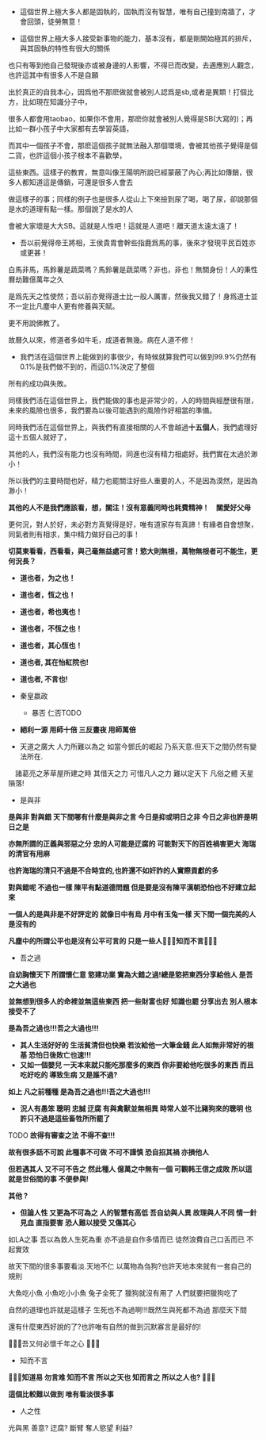 * 這個世界上極大多人都是固執的，固執而沒有智慧，唯有自己撞到南牆了，才會回頭，徒勞無意！

* 這個世界上極大多人接受新事物的能力，基本沒有，都是剛開始極其的排斥，與其固執的特性有很大的關係  

也只有等到他自己發現後亦或被身邊的人影響，不得已而改變，去適應別人觀念，也許這其中有很多人不是自願  

出於真正的自我本心，因爲他不那麽做就會被別人認爲是sb,或者是異類！打個比方，比如現在知識分子中，  

很多人都會用taobao，如果你不會用，那麽你就會被別人覺得是SB(大寫的)；再比如一群小孩子中大家都有去學習英語，

而其中一個孩子不會，那麽這個孩子就無法融入那個環境，會被其他孩子覺得是個二貨，也許這個小孩子根本不喜歡學，  

這些東西。這樣子的教育，無意叫像王陽明所說已經蒙蔽了內心;再比如傳銷，很多人都知道這是傳銷，可還是很多人會去  

做這樣子的事；同樣的例子也是很多人從山上下來撿到尿了喝，喝了尿，卻說那個是水的道理有點一樣。那個說了是水的人  

會被大家壞是大大SB。這就是人性吧！這就是人道吧！離天道太遠太遠了！  

* 吾以前覺得帝王將相，王侯貴胄會幹些指鹿爲馬的事，後來才發現平民百姓亦或更甚！　　

白馬非馬，馬鈴薯是蔬菜嗎？馬鈴薯是蔬菜嗎？非也，非也！無關身份！人的秉性曆劫難億萬年之久  

是爲先天之性使然；吾以前亦覺得道士比一般人厲害，然後我又錯了！身爲道士並不一定比凡塵中人更有修養與天賦。 

更不用說佛教了。

故曆久以來，修道者多如牛毛，成道者無幾。病在人道不修！

* 我們活在這個世界上能做到的事很少，有時候就算我們可以做到99.9%仍然有0.1%是我們做不到的，而這0.1%決定了整個                       

所有的成功與失敗。

同樣我們活在這個世界上，我們能做的事也是非常少的，人的時間與經歷很有限，未來的風險也很多，我們要為以後可能遇到的風險作好相當的準備。  


同時我們活在這個世界上，與我們有直接相關的人不會越過**十五個人**，我們處理好這十五個人就好了，

其他的人，我們沒有能力也沒有時間，同進也沒有精力相處好。我們實在太過於渺小！

所以我們的主要時間也好，精力也罷關注好些人重要的人，不是因為漠然，是因為渺小！

**其他的人不是我們應該看，想，關注！沒有意義同時也耗費精神！　關愛好父母**

更何況，對人於好，未必對方真覺得是好，唯有道家存有真諦！有緣者自會想聚，同氣者則有相求，集中精力做好自己的事！

**切莫東看看，西看看，與己毫無益處可言！慾大則無根，萬物無根者可不能生，更何況長？**

* **道也者，为之也！**

* **道也者，恆之也！**

* **道也者，希也夷也！**

* **道也者，不恆之也！**

* **道也者，其心恆也！**

* **道也者, 其在怡紅院也!**

* **道也者, 不言也!**

* 秦皇嬴政

  * 暴否 仁否TODO

* **絕利一源 用師十倍 三反晝夜 用師萬倍**

* 天道之廣大 人力所難以為之 如當今鄧氏的崛起 乃系天意.但天下之間仍然有變法所在.

　諸葛亮之茅草屋所建之時 其借天之力 可惜凡人之力 難以定天下 凡俗之體 天星隕落!
 

* 是與非

**是與非 對與錯 天下間哪有什麼是與非之言 今日是抑或明日之非 今日之非也許是明日之是**

**亦無所謂的正義與邪惡之分 忠的人可能是迂腐的 可能對天下的百姓禍害更大 海瑞的清官有用麻**

**也許海瑞的清只不過是不合時宜的,也許還不如奸詐的人實際貢獻的多**

**對與錯呢 不過也一樣 陳平有點道德問題 但是要是沒有陳平漢朝恐怕也不好建立起來**

**一個人的是與非是不好評定的 就像日中有烏 月中有玉兔一樣 天下間一個完美的人是沒有的**

**凡塵中的所謂公平也是沒有公平可言的 只是一些人:metal::metal::metal:知而不言:metal::metal::metal:**


* 吾之過

**自幼胸懷天下 所謂懷仁意 慾建功業 實為大錯之過!總是慾把東西分享給他人 是吾之大過也**

**並無想到很多人的命裡並無這些東西 把一些財富也好 知識也罷 分享出去 別人根本接受不了**

**是為吾之過也!!!吾之大過也!!!**

 * **其人生活好好的 生活貧清但也快樂 若汝給他一大筆金錢 此人如無非常好的根基 恐怕日後敗亡也速!!!**
 * **又如一個嬰兒 一天本來就只能吃那麼多的東西 你非要給他吃很多的東西 而且吃好吃的 導致生病 又是誰不過?**

**如上 凡之前種種 是為吾之過也!!!吾之大過也!!!**

 * **況人有愚笨 聰明 忠誠 迂腐 有與禽獸並無相異 時常人並不比豬狗來的聰明 也許只不過是這些畜牲所所罷了**

TODO      **故得有審查之法 不得不查!!!**

**故有很多話不可說 此種事不可做 不可不謹慎 恐自招其禍 亦損他人**

**但若遇其人 又不可不告之 然此種人 億萬之中無有一個 可觀韩王信之成敗 所以這就是世俗間的事 不便參與!**

**其他 ?**


 * **但論人性 又更為不可為之 人的智慧有高低 吾自幼與人異 故理與人不同 情一針見血 直指要害 恐人難以接受 又傷其心**

如LA之事 吾以為救人生死為重 亦不過是自作多情而已 徒然浪費自己口舌而已 不起實效

故天下間的很多事要看淡.天地不仁 以萬物為刍狗?也許天地本來就有一套自己的規則

大魚吃小魚 小魚吃小小魚 兔子全死了 獵狗就沒有用了 人們就要把獵狗吃了

自然的道理也許就是這樣子 生死也不為過啊!!!既然生與死都不為過 那麼天下間

還有什麼東西好說的了?也許唯有自然的做到沉默寡言是最好的!

:camel::camel::camel:吾又何必懷千年之心 :camel::camel::camel:


* 知而不言

**:metal::metal::metal:知道易 勿言难 知而不言 所以之天也 知而言之 所以之人也? :metal::metal::metal:**

**這個比較難以做到 唯有看淡很多事**

* 人之性

光與黑 善意? 迂腐? 斷臂 奪人慾望 利益?
